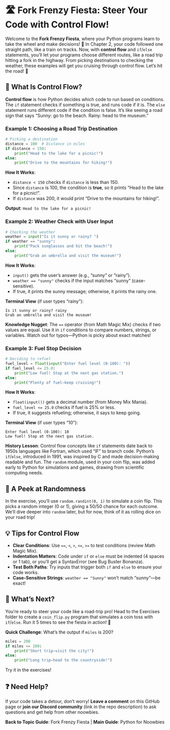 # 🛣️ Fork Frenzy Fiesta: Steer Your Code with Control Flow!

Welcome to the **Fork Frenzy Fiesta**, where your Python programs learn to take the wheel and make decisions! 🚗 In Chapter 2, your code followed one straight path, like a train on tracks. Now, with **control flow** and `if`/`else` statements, you’ll let your programs choose different routes, like a road trip hitting a fork in the highway. From picking destinations to checking the weather, these examples will get you cruising through control flow. Let’s hit the road! 🎉

## 📖 What Is Control Flow?

**Control flow** is how Python decides which code to run based on conditions. The `if` statement checks if something is true, and runs code if it is. The `else` statement runs different code if the condition is false. It’s like seeing a road sign that says “Sunny: go to the beach. Rainy: head to the museum.”

### Example 1: Choosing a Road Trip Destination

```python
# Picking a destination
distance = 100  # Distance in miles
if distance < 150:
    print("Head to the lake for a picnic!")
else:
    print("Drive to the mountains for hiking!")
```

**How It Works**:

- `distance < 150` checks if `distance` is less than 150.
- Since `distance` is 100, the condition is **true**, so it prints “Head to the lake for a picnic!”.
- If `distance` was 200, it would print “Drive to the mountains for hiking!”.

**Output**: `Head to the lake for a picnic!`

### Example 2: Weather Check with User Input

```python
# Checking the weather
weather = input("Is it sunny or rainy? ")
if weather == "sunny":
    print("Pack sunglasses and hit the beach!")
else:
    print("Grab an umbrella and visit the museum!")
```

**How It Works**:

- `input()` gets the user’s answer (e.g., “sunny” or “rainy”).
- `weather == "sunny"` checks if the input matches “sunny” (case-sensitive).
- If true, it prints the sunny message; otherwise, it prints the rainy one.

**Terminal View** (if user types “rainy”):

```
Is it sunny or rainy? rainy
Grab an umbrella and visit the museum!
```

**Knowledge Nugget**: The `==` operator (from Math Magic Mix) checks if two values are equal. Use it in `if` conditions to compare numbers, strings, or variables. Watch out for typos—Python is picky about exact matches!

### Example 3: Fuel Stop Decision

```python
# Deciding to refuel
fuel_level = float(input("Enter fuel level (0-100): "))
if fuel_level <= 25.0:
    print("Low fuel! Stop at the next gas station.")
else:
    print("Plenty of fuel—keep cruising!")
```

**How It Works**:

- `float(input())` gets a decimal number (from Money Mix Mania).
- `fuel_level <= 25.0` checks if fuel is 25% or less.
- If true, it suggests refueling; otherwise, it says to keep going.

**Terminal View** (if user types “10”):

```
Enter fuel level (0-100): 10
Low fuel! Stop at the next gas station.
```

**History Lesson**: Control flow concepts like `if` statements date back to 1950s languages like Fortran, which used “IF” to branch code. Python’s `if`/`else`, introduced in 1991, was inspired by C and made decision-making readable and fun. The `random` module, used in your coin flip, was added early to Python for simulations and games, drawing from scientific computing needs.

## 🎯 A Peek at Randomness

In the exercise, you’ll use `random.randint(0, 1)` to simulate a coin flip. This picks a random integer (0 or 1), giving a 50/50 chance for each outcome. We’ll dive deeper into `random` later, but for now, think of it as rolling dice on your road trip!

## 💡 Tips for Control Flow

- **Clear Conditions**: Use `==`, `<`, `>`, `<=`, `>=` to test conditions (review Math Magic Mix).
- **Indentation Matters**: Code under `if` or `else` must be indented (4 spaces or 1 tab), or you’ll get a SyntaxError (see Bug Buster Bonanza).
- **Test Both Paths**: Try inputs that trigger both `if` and `else` to ensure your code works.
- **Case-Sensitive Strings**: `weather == "Sunny"` won’t match “sunny”—be exact!

## 🎯 What’s Next?

You’re ready to steer your code like a road-trip pro! Head to the Exercises folder to create a `coin_flip.py` program that simulates a coin toss with `if`/`else`. Run it 5 times to see the fiesta in action! 🚦

**Quick Challenge**: What’s the output if `miles` is 200?

```python
miles = 200
if miles <= 100:
    print("Short trip—visit the city!")
else:
    print("Long trip—head to the countryside!")
```

Try it in the exercises!

## ❓ Need Help?

If your code takes a detour, don’t worry! **Leave a comment** on this GitHub page or **join our Discord community** (link in the repo description) to ask questions and get help from other noowbies.

**Back to Topic Guide**: Fork Frenzy Fiesta | **Main Guide**: Python for Noowbies